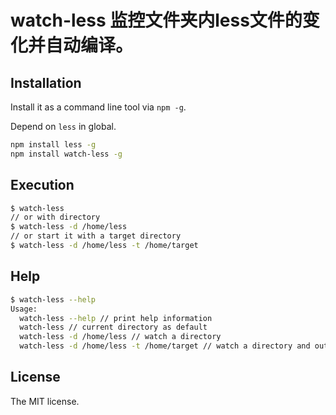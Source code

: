watch-less 监控文件夹内less文件的变化并自动编译。
==============================


## Installation

Install it as a command line tool via `npm -g`.

Depend on `less` in global.
```sh
npm install less -g
npm install watch-less -g
```

## Execution

```sh
$ watch-less
// or with directory
$ watch-less -d /home/less
// or start it with a target directory
$ watch-less -d /home/less -t /home/target
```

## Help

```sh
$ watch-less --help
Usage:
  watch-less --help // print help information
  watch-less // current directory as default
  watch-less -d /home/less // watch a directory
  watch-less -d /home/less -t /home/target // watch a directory and output to a target directory
```

## License
The MIT license.
